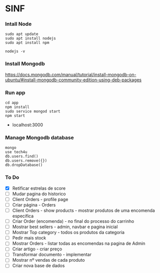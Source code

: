 # SINF

### Intall Node
```
sudo apt update
sudo apt install nodejs
sudo apt install npm

nodejs -v 

```
### Install Mongodb
https://docs.mongodb.com/manual/tutorial/install-mongodb-on-ubuntu/#install-mongodb-community-edition-using-deb-packages

### Run app
```
cd app
npm install
sudo service mongod start
npm start

```
* localhost:3000

### Manage Mongodb database
```
mongo
use tech4u
db.users.find()
db.users.remove({})
db.dropDatabase()
```

### To Do


- [x] Retificar estrelas de score
- [ ] Mudar pagina do historico
- [ ] Client Orders - profile page 
- [ ] Criar página - Orders
- [ ] Client Orders - show products - mostrar produtos de uma encomenda especifica
- [ ] Criar Order (encomenda) - no final do processo do carrinho
- [ ] Mostrar best sellers - admin, navbar e pagina inicial
- [ ] Mostrar Top category  - todos os produtos da categoria
- [ ] Pedir mais stock
- [ ] Mostrar Orders - listar todas as encomendas na pagina de Admin
- [ ] Criar artigo - criar preço
- [ ] Transformar documento - implementar
- [ ] Mostrar nº vendas de cada produto
- [ ] Criar nova base de dados
